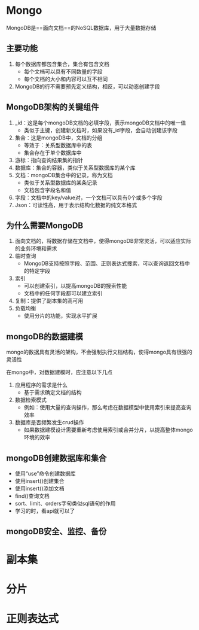 # Mongo

MongoDB是==面向文档==的NoSQL数据库，用于大量数据存储

## 主要功能

1. 每个数据库都包含集合，集合有包含文档
   - 每个文档可以具有不同数量的字段
   - 每个文档的大小和内容可以互不相同
2. MongoDB的行不需要预先定义结构，相反，可以动态创建字段



## MongoDB架构的关键组件

1. _id：这是每个mongoDB文档的必填字段，表示mongoDB文档中的唯一值
   - 类似于主键，创建新文档时，如果没有_id字段，会自动创建该字段
2. 集合：这是mongoDB中，文档的分组
   - 等效于：关系型数据库中的表
   - 集合存在于单个数据库中
3. 游标：指向查询结果集的指针
4. 数据库：集合的容器，类似于关系型数据库的某个库
5. 文档：mongoDB集合中的记录，称为文档
   - 类似于关系型数据库的某条记录
   - 文档包含字段名和值
6. 字段：文档中的key/value对，一个文档可以具有0个或多个字段
7. Json：可读性高，用于表示结构化数据的纯文本格式



## 为什么需要MongoDB

1. 面向文档的，将数据存储在文档中，使得mongoDB非常灵活，可以适应实际的业务环境和需求
2. 临时查询
   - MongoDB支持按照字段、范围、正则表达式搜索，可以查询返回文档中的特定字段
3. 索引
   - 可以创建索引，以提高mongoDB的搜索性能
   - 文档中的任何字段都可以建立索引
4. 复制：提供了副本集的高可用
5. 负载均衡
   - 使用分片的功能，实现水平扩展





## mongoDB的数据建模

mongo的数据具有灵活的架构，不会强制执行文档结构，使得mongo具有很强的灵活性

在mongo中，对数据建模时，应注意以下几点

1. 应用程序的需求是什么
   - 基于需求确定文档的结构
2. 数据检索模式
   - 例如：使用大量的查询操作，那么考虑在数据模型中使用索引来提高查询效率
3. 数据库是否频繁发生crud操作
   - 如果数据建模设计需要重新考虑使用索引或合并分片，以提高整体mongo环境的效率



## mongoDB创建数据库和集合

- 使用“use”命令创建数据库
- 使用insert()创建集合
- 使用insert()添加文档
- find()查询文档
- sort、limit、orders字句类似sql语句的作用
- 学习的时，看api就可以了



## mongoDB安全、监控、备份









# 副本集

# 分片

# 正则表达式